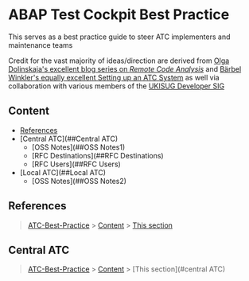 # ABAP Test Cockpit Best Practice

This serves as a best practice guide to steer ATC implementers and maintenance teams

Credit for the vast majority of ideas/direction are derived from [Olga Dolinskaja's excellent blog series on _Remote Code Analysis_]  and [Bärbel Winkler's equally excellent Setting up an ATC System] as well via collaboration with various members of the [UKISUG Developer SIG]

[Olga Dolinskaja's excellent blog series on _Remote Code Analysis_]: https://blogs.sap.com/2016/12/12/remote-code-analysis-in-atc-one-central-check-system-for-multiple-systems-on-various-releases/

[Bärbel Winkler's equally excellent Setting up an ATC System]: https://blogs.sap.com/2018/05/19/setting-up-a-central-atc-system-part-1-setting-the-stage/

[UKISUG Developer SIG]: https://www.sapusers.org/learn/sigs/developers

## Content

- [References](##References)
- [Central ATC](##Central ATC)
  - [OSS Notes](##OSS Notes1)
  - [RFC Destinations](##RFC Destinations)
  - [RFC Users](##RFC Users)
- [Local ATC](##Local ATC)
  - [OSS Notes](##OSS Notes2)

## References
> [ATC-Best-Practice](#atc-best-practice) > [Content](#content) > [This section](#references)

## Central ATC
> [ATC-Best-Practice](#atc-best-practice) > [Content](#content) > [This section](#central ATC)





